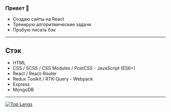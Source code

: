### Привет 👋
- Создаю сайты на React
- Тренирую алгоритмические задачи
- Пробую писать бэк
---
## Стэк 
- HTML
- CSS / SCSS / CSS Modules / PostCSS - JavaScript (ES6+)
- React / React-Router
- Redux Toolkit / RTK-Query - Webpack
- Express
- MongoDB
---
[![Top Langs](https://github-readme-stats.vercel.app/api/top-langs/?username=Azat-BOSS)](https://github.com/anuraghazra/github-readme-stats)


